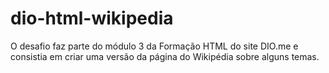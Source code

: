 # dio-html-wikipedia
O desafio faz parte do módulo 3 da Formação HTML do site DIO.me e consistia em criar uma versão da página do Wikipédia sobre alguns temas.
